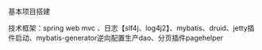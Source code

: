 基本项目搭建

技术框架：spring web mvc 、日志【slf4j、log4j2】、mybatis、druid、jetty插件启动、mybatis-generator逆向配置生产dao、分页插件pagehelper
